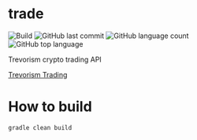 # trade
![Build](https://github.com/trevorism/trade/actions/workflows/deploy.yml/badge.svg)
![GitHub last commit](https://img.shields.io/github/last-commit/trevorism/trade)
![GitHub language count](https://img.shields.io/github/languages/count/trevorism/trade)
![GitHub top language](https://img.shields.io/github/languages/top/trevorism/trade)

Trevorism crypto trading API

[Trevorism Trading](https://trade.trevorism.com/)

# How to build
`gradle clean build`
